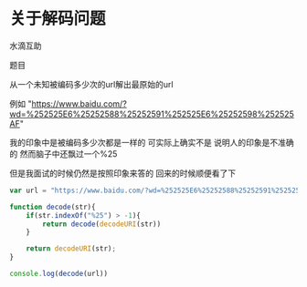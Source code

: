 # 关于解码问题

水滴互助

题目

从一个未知被编码多少次的url解出最原始的url

例如 "https://www.baidu.com/?wd=%252525E6%25252588%25252591%252525E6%25252598%252525AF"

我的印象中是被编码多少次都是一样的 可实际上确实不是 说明人的印象是不准确的 然而脑子中还飘过一个%25

但是我面试的时候仍然是按照印象来答的 回来的时候顺便看了下

``` javascript
var url = "https://www.baidu.com/?wd=%252525E6%25252588%25252591%252525E6%25252598%252525AF";

function decode(str){
	if(str.indexOf("%25") > -1){
		return decode(decodeURI(str))
	}

	return decodeURI(str);
}

console.log(decode(url))
```